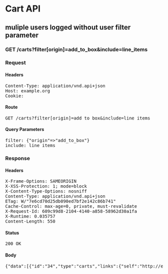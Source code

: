 # Cart API

## muliple users logged without user filter parameter

### GET /carts?filter[origin]=add_to_box&amp;include=line_items
### Request

#### Headers

<pre>Content-Type: application/vnd.api+json
Host: example.org
Cookie: </pre>

#### Route

<pre>GET /carts?filter[origin]=add_to_box&amp;include=line_items</pre>

#### Query Parameters

<pre>filter: {&quot;origin&quot;=&gt;&quot;add_to_box&quot;}
include: line_items</pre>

### Response

#### Headers

<pre>X-Frame-Options: SAMEORIGIN
X-XSS-Protection: 1; mode=block
X-Content-Type-Options: nosniff
Content-Type: application/vnd.api+json
ETag: W/&quot;7e6cd70d25db090ed7bf2e142c86b741&quot;
Cache-Control: max-age=0, private, must-revalidate
X-Request-Id: 609c99d8-2104-4140-a858-58962d30a1fa
X-Runtime: 0.035757
Content-Length: 550</pre>

#### Status

<pre>200 OK</pre>

#### Body

<pre>{"data":[{"id":"34","type":"carts","links":{"self":"http://example.org/carts/34"},"attributes":{"user_id":20,"purchased_at":null,"created_at":"2018-05-14T06:13:03.050Z","updated_at":"2018-05-14T06:13:03.050Z","origin":"add_to_box"},"relationships":{"line_items":{"links":{"self":"http://example.org/carts/34/relationships/line_items","related":"http://example.org/carts/34/line_items"},"data":[]},"cart_purchases":{"links":{"self":"http://example.org/carts/34/relationships/cart_purchases","related":"http://example.org/carts/34/cart_purchases"}}}}]}</pre>
